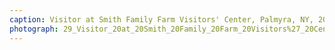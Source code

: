 ```yaml
---
caption: Visitor at Smith Family Farm Visitors' Center, Palmyra, NY, 2019
photograph: 29_Visitor_20at_20Smith_20Family_20Farm_20Visitors%27_20Center_2C_20Palmyra_2C_20NY_2C_202019.jpg
---
```

